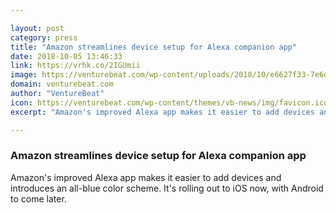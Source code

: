 ```yaml
---

layout: post
category: press
title: "Amazon streamlines device setup for Alexa companion app"
date: 2018-10-05 13:46:33
link: https://vrhk.co/2IGUmii
image: https://venturebeat.com/wp-content/uploads/2018/10/e6627f33-7e6d-45cb-9011-2a36f6e3adc6.png?fit=1986%2C1014&strip=all
domain: venturebeat.com
author: "VentureBeat"
icon: https://venturebeat.com/wp-content/themes/vb-news/img/favicon.ico
excerpt: "Amazon's improved Alexa app makes it easier to add devices and introduces an all-blue color scheme. It's rolling out to iOS now, with Android to come later."

---
```


### Amazon streamlines device setup for Alexa companion app

Amazon's improved Alexa app makes it easier to add devices and introduces an all-blue color scheme. It's rolling out to iOS now, with Android to come later.
